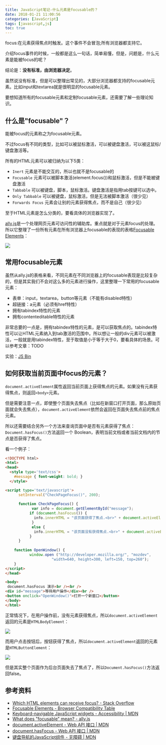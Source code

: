 ```yaml
---
title: JavaScript笔记-什么元素是focusable的？
date: 2018-01-21 11:00:56
categories: [JavaScript]
tags: [javascript,js]
toc: true
---
```


focus:在元素获得焦点时触发。这个事件不会冒泡;所有浏览器都支持它。

介绍focus事件的时候，一般都是这么一句话，简单易懂，但是，问题是，什么元素是能被focus的呢？

<!-- more -->

结论是：**没有标准，由浏览器决定**。

虽然说没有标准，但是可以整理出常见的，大部分浏览器都支持的focusable元素。比如input和textarea就是很明显的focusable元素。

要想知道所有的focusable元素和定制focusable元素，还需要了解一些理论知识。

## 什么是"focusable"？

能被focus的元素称之为focusable元素。

不过focus有不同的类型，比如可以被鼠标激活，可以被键盘激活，可以被这鼠标/键盘激活等。

所有的HTML元素可以被归纳为以下5类：

- `Inert`
    元素是不能交互的，所以也就不是focusable的
- `Focusable`
    元素可以被脚本激活(element.focus())和鼠标激活，但是不能被键盘激活
- `Tabbable`
    可以被键盘，脚本，鼠标激活。键盘激活是指用tab按键可以选中。
- `Only Tabbable`
    可以被键盘，鼠标激活，但是无法被脚本激活（很少见）
- `Forwards Focus`
    元素会让别的元素获得焦点，而不是自己（很少见）

至于HTML元素是怎么分类的，要看具体的浏览器实现了。

[ally.js](https://allyjs.io)是一个处理网页元素可访问性的辅助库。重点就是对于元素focus的处理。所以它整理了一份所有元素在所有浏览器上focusable的表现的表格[Focusable Elements](https://allyjs.io/data-tables/focusable.html)：

![](/img/js/ally-focusable.png)

## 常用focusable元素

虽然从ally.js的表格来看，不同元素在不同浏览器上的focusable表现是比较复杂的，但是其实我们不会对这么多的元素进行操作，这里整理一下常用的focusable元素：

- 表单：input，textarea，button等元素（不能有disabled特性）
- 超链接：a元素（必须有href特性）
- 拥有tabindex特性的元素
- 拥有contenteditable特性的元素

非常总要的一点是，拥有tabindex特性的元素，是可以获取焦点的。tabindex特性可以让HTML元素纳入到tab激活的范围中。所以想让一般的div元素可以被激活，一般就是用tabindex特性，至于取值是小于等于大于0，要看具体的场景。可以参考文章：TODO

实验：[JS Bin](http://jsbin.com/munahegita/1/edit?html,output)

## 如何获取当前页面中focus的元素？

`document.activeElement`属性返回当前页面上获得焦点的元素。如果没有元素获得焦点，则返回`<body>`元素。

但是需要注意一点，即使整个页面失去焦点（比如在新窗口打开页面，那么原始页面就会失去焦点），`document.activeElement`依然会返回在页面失去焦点前的焦点元素。

所以还需要结合另外一个方法来查询页面中是否有元素获得了焦点：`Document.hasFocus()`方法返回一个 Boolean，表明当前文档或者当前文档内的节点是否获得了焦点。

看一个例子：

```html
<!DOCTYPE html>
<html>
<head>
  <style type='text/css'>
    #message { font-weight: bold; }
  </style>

<script type='text/javascript'>
      setInterval("CheckPageFocus()", 200);
  
      function CheckPageFocus() {
            var info = document.getElementById("message");
           if (document.hasFocus()) {
             info.innerHTML = "该页面获得了焦点.<br>" + document.activeElement;
            }
            else {
             info.innerHTML = "该页面没有获得焦点.<br>" + document.activeElement;
           }
      }
 
    function OpenWindow() {
           window.open ("http://developer.mozilla.org/", "mozdev",  
                     "width=640, height=300, left=150, top=260");
    }
</script>
</head>

<body>
 document.hasFocus 演示<br /><br />
<div id="message">等待用户操作</div><br />
<button onclick="OpenWindow()">打开一个新窗口</button>
</body>
</html>
```

正常情况下，在用户操作前，没有元素获得焦点，所以`document.activeElement`返回的元素是`HTMLBodyElement`：

![](/img/js/focus-activeElement-test1.png)

而用户点击按钮后，按钮获得了焦点，所以`document.activeElement`返回的元素是`HTMLButtonElement`：

![](/img/js/focus-activeElement-test2.png)

但是其实整个页面作为后台页面失去了焦点了，所以`Document.hasFocus()`方法返回false。

## 参考资料
- [Which HTML elements can receive focus? - Stack Overflow](https://stackoverflow.com/questions/1599660/which-html-elements-can-receive-focus)
- [Focusable Elements - Browser Compatibility Table](https://allyjs.io/data-tables/focusable.html)
- [Keyboard-navigable JavaScript widgets - Accessibility | MDN](https://developer.mozilla.org/en-US/docs/Web/Accessibility/Keyboard-navigable_JavaScript_widgets)
- [What does "focusable" mean? - ally.js](https://allyjs.io/what-is-focusable.html)
- [document.activeElement - Web API 接口 | MDN](https://developer.mozilla.org/zh-CN/docs/Web/API/Document/activeElement)
- [document.hasFocus - Web API 接口 | MDN](https://developer.mozilla.org/zh-CN/docs/Web/API/Document/hasFocus)
- [键盘导航的JavaScript组件 - 无障碍 | MDN](https://developer.mozilla.org/zh-CN/docs/Web/Accessibility/Keyboard-navigable_JavaScript_widgets)
